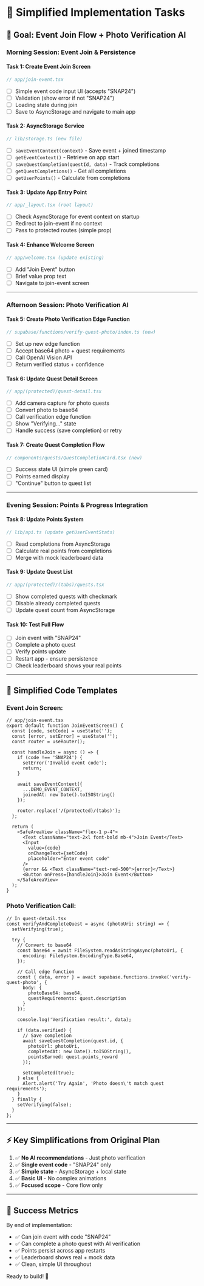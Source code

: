 # 📅 Simplified Implementation Tasks

## **🎯 Goal: Event Join Flow + Photo Verification AI**

### **Morning Session: Event Join & Persistence**

#### **Task 1: Create Event Join Screen** 
```typescript
// app/join-event.tsx
```
- [ ] Simple event code input UI (accepts "SNAP24")
- [ ] Validation (show error if not "SNAP24")
- [ ] Loading state during join
- [ ] Save to AsyncStorage and navigate to main app

#### **Task 2: AsyncStorage Service** 
```typescript
// lib/storage.ts (new file)
```
- [ ] `saveEventContext(context)` - Save event + joined timestamp
- [ ] `getEventContext()` - Retrieve on app start
- [ ] `saveQuestCompletion(questId, data)` - Track completions
- [ ] `getQuestCompletions()` - Get all completions
- [ ] `getUserPoints()` - Calculate from completions

#### **Task 3: Update App Entry Point** 
```typescript
// app/_layout.tsx (root layout)
```
- [ ] Check AsyncStorage for event context on startup
- [ ] Redirect to join-event if no context
- [ ] Pass to protected routes (simple prop)

#### **Task 4: Enhance Welcome Screen** 
```typescript
// app/welcome.tsx (update existing)
```
- [ ] Add "Join Event" button
- [ ] Brief value prop text
- [ ] Navigate to join-event screen

---

### **Afternoon Session: Photo Verification AI**

#### **Task 5: Create Photo Verification Edge Function** 
```typescript
// supabase/functions/verify-quest-photo/index.ts (new)
```
- [ ] Set up new edge function
- [ ] Accept base64 photo + quest requirements
- [ ] Call OpenAI Vision API
- [ ] Return verified status + confidence

#### **Task 6: Update Quest Detail Screen**
```typescript
// app/(protected)/quest-detail.tsx
```
- [ ] Add camera capture for photo quests
- [ ] Convert photo to base64
- [ ] Call verification edge function
- [ ] Show "Verifying..." state
- [ ] Handle success (save completion) or retry

#### **Task 7: Create Quest Completion Flow**
```typescript
// components/quests/QuestCompletionCard.tsx (new)
```
- [ ] Success state UI (simple green card)
- [ ] Points earned display
- [ ] "Continue" button to quest list

---

### **Evening Session: Points & Progress Integration**

#### **Task 8: Update Points System** 
```typescript
// lib/api.ts (update getUserEventStats)
```
- [ ] Read completions from AsyncStorage
- [ ] Calculate real points from completions
- [ ] Merge with mock leaderboard data

#### **Task 9: Update Quest List** 
```typescript
// app/(protected)/(tabs)/quests.tsx
```
- [ ] Show completed quests with checkmark
- [ ] Disable already completed quests
- [ ] Update quest count from AsyncStorage

#### **Task 10: Test Full Flow** 
- [ ] Join event with "SNAP24"
- [ ] Complete a photo quest
- [ ] Verify points update
- [ ] Restart app - ensure persistence
- [ ] Check leaderboard shows your real points

---

## **📝 Simplified Code Templates**

### **Event Join Screen:**
```tsx
// app/join-event.tsx
export default function JoinEventScreen() {
  const [code, setCode] = useState('');
  const [error, setError] = useState('');
  const router = useRouter();
  
  const handleJoin = async () => {
    if (code !== 'SNAP24') {
      setError('Invalid event code');
      return;
    }
    
    await saveEventContext({
      ...DEMO_EVENT_CONTEXT,
      joinedAt: new Date().toISOString()
    });
    
    router.replace('/(protected)/(tabs)');
  };
  
  return (
    <SafeAreaView className="flex-1 p-4">
      <Text className="text-2xl font-bold mb-4">Join Event</Text>
      <Input 
        value={code} 
        onChangeText={setCode}
        placeholder="Enter event code"
      />
      {error && <Text className="text-red-500">{error}</Text>}
      <Button onPress={handleJoin}>Join Event</Button>
    </SafeAreaView>
  );
}
```

### **Photo Verification Call:**
```tsx
// In quest-detail.tsx
const verifyAndCompleteQuest = async (photoUri: string) => {
  setVerifying(true);
  
  try {
    // Convert to base64
    const base64 = await FileSystem.readAsStringAsync(photoUri, {
      encoding: FileSystem.EncodingType.Base64,
    });
    
    // Call edge function
    const { data, error } = await supabase.functions.invoke('verify-quest-photo', {
      body: {
        photoBase64: base64,
        questRequirements: quest.description
      }
    });
    
    console.log('Verification result:', data);
    
    if (data.verified) {
      // Save completion
      await saveQuestCompletion(quest.id, {
        photoUrl: photoUri,
        completedAt: new Date().toISOString(),
        pointsEarned: quest.points_reward
      });
      
      setCompleted(true);
    } else {
      Alert.alert('Try Again', 'Photo doesn\'t match quest requirements');
    }
  } finally {
    setVerifying(false);
  }
};
```

---

## **⚡ Key Simplifications from Original Plan**

1. ✅ **No AI recommendations** - Just photo verification
2. ✅ **Single event code** - "SNAP24" only
3. ✅ **Simple state** - AsyncStorage + local state
4. ✅ **Basic UI** - No complex animations
5. ✅ **Focused scope** - Core flow only

---

## **🎯 Success Metrics**

By end of implementation:
- ✅ Can join event with code "SNAP24"
- ✅ Can complete a photo quest with AI verification
- ✅ Points persist across app restarts
- ✅ Leaderboard shows real + mock data
- ✅ Clean, simple UI throughout

Ready to build! 🚀 